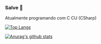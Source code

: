 ### Salve 👋

Atualmente programando com C CU (CSharp)

[![Top Langs](https://github-readme-stats.vercel.app/api/top-langs/?username=ChickChuck2&langs_count=15)](https://github.com/ChickChuck2/github-readme-stats)

[![Anurag's github stats](https://github-readme-stats.vercel.app/api?username=ChickChuck2)](https://github.com/ChickChuck2/github-readme-stats)
